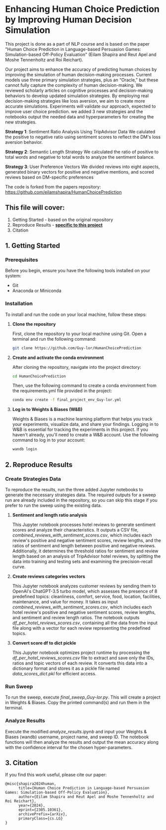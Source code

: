 # Enhancing Human Choice Prediction by Improving Human Decision Simulation

This project is done as a part of NLP course and is based on the paper "Human Choice Prediction in Language-based Persuasion Games: Simulation-based Off-Policy Evaluation" (Eilam Shapira and Reut Apel and Moshe Tennenholtz and Roi Reichart).

Our project aims to enhance the accuracy of predicting human choices by improving the simulation of human decision-making processes. Current models use three primary simulation strategies, plus an “Oracle,” but these cannot fully capture the complexity of human decision-making. We reviewed scholarly articles on cognitive processes and decision-making behaviors to develop updated simulation strategies. By employing real decision-making strategies like loss aversion, we aim to create more accurate simulations. Experiments will validate our approach, expected to improve user choice prediction. we added 3 new strategies and the notebooks output the needed data and hyperparameters for creating the new strategies.

**Strategy 1**: Sentiment Ratio Analysis Using TripAdvisor Data
We calulated the positive to negative ratio using sentiment scores to reflect the DM's loss aversion behavior.

**Strategy 2**: Semantic Length Strategy
We calculated the ratio of positive to total words and negative to total words to analyze the sentiment balance.

**Strategy 3**: User Preference Vectors
We divided reviews into eight aspects, generated binary vectors for positive and negative mentions, and scored reviews based on DM-specific preferences

The code is forked from the papers repository: https://github.com/eilamshapira/HumanChoicePrediction

## This file will cover:
1. Getting Started - based on the original repository
2. Reproduce Results - <ins>**specific to this project**</ins>
3. Citation

   
## 1. Getting Started 


### Prerequisites

Before you begin, ensure you have the following tools installed on your system:
- Git
- Anaconda or Miniconda

### Installation

To install and run the code on your local machine, follow these steps:

1. **Clone the repository**

   First, clone the repository to your local machine using Git. Open a terminal and run the following command:
   ```bash
   git clone https://github.com/Guy-lor/HumanChoicePrediction
    ```
2. **Create and activate the conda environment**

    After cloning the repository, navigate into the project directory:

    ```bash
    cd HumanChoicePrediction
    ```

    Then, use the following command to create a conda environment from the requirements.yml file provided in the project:
    ```bash
    conda env create -f final_project_env_Guy-lor.yml
    ```
3. **Log in to Weights & Biases (W&B)**

   Weights & Biases is a machine learning platform that helps you track your experiments, visualize data, and share your findings. Logging in to W&B is essential for tracking the experiments in this project. If you haven't already, you'll need to create a W&B account. 
   Use the following command to log in to your account:
    ```bash
    wandb login
    ```
## 2. Reproduce Results
### Create Strategies Data

To reproduce the results, run the three added Jupyter notebooks to generate the necessary strategies data. The required outputs for a sweep run are already included in the repository, so you can skip this stage if you prefer to run the sweep using the existing data.

   1. **Sentiment and length ratio analysis**

      This Jupyter notebook processes hotel reviews to generate sentiment scores and analyze their characteristics. It outputs a CSV file, *combined_reviews_with_sentiment_scores.csv*, which includes each review's positive and negative sentiment scores, review               lengths, and the ratios of sentiment and length between positive and negative reviews. Additionally, it determines the threshold ratios for sentiment and review length based on an analysis of TripAdvisor hotel reviews, by splitting the data into training and        testing sets and examining the precision-recall curve.
 
            
   3. **Create reviews categories vectors**
      
      This Jupyter notebook analyzes customer reviews by sending them to OpenAI's ChatGPT-3.5 turbo model, which assesses the presence of 8 predefined topics: cleanliness, comfort, service, food, location, facilities, maintenance, and value for money. It takes as          input *combined_reviews_with_sentiment_scores.csv*, which includes each hotel review's positive and negative sentiment scores, review lengths, and sentiment and review length ratios. The notebook outputs *df_per_hotel_reviews_scores.csv*, containing all the data          from the input file along with a vector for each review representing the predefined topics.
      
   5. **Convert score df to dict pickle**
         
      This Jupyter notebook optimizes project runtime by processing the *df_per_hotel_reviews_scores.csv* file to extract and save only the IDs, ratios and topic vectors of each review. It converts this data into a dictionary format and stores it as a pickle file named *data_scores_dict.pkl* for efficient access.
### Run Sweep

   To run the sweep, execute *final_sweep_Guy-lor.py*. This will create a project in Weights & Biases. Copy the printed command(s) and run them in the terminal.

### Analyze Results

   Execute the modified *analyze_results.ipynb* and input your Weights & Biases (wandb) username, project name, and sweep ID. The notebook functions will then analyze the results and output the mean accuracy along with the confidence interval for the chosen hyper-parameters.

## 3. Citation

If you find this work useful, please cite our paper:

    @misc{shapira2024human,
          title={Human Choice Prediction in Language-based Persuasion Games: Simulation-based Off-Policy Evaluation}, 
          author={Eilam Shapira and Reut Apel and Moshe Tennenholtz and Roi Reichart},
          year={2024},
          eprint={2305.10361},
          archivePrefix={arXiv},
          primaryClass={cs.LG}
    }
